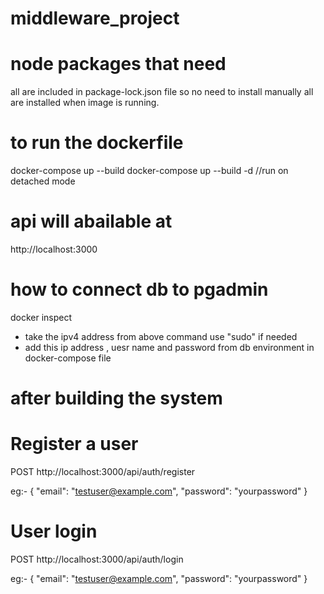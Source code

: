# middleware_project

# node packages that need 
all are included in package-lock.json file so no need to install manually all are installed when image is running.

# to run the dockerfile
docker-compose up --build
docker-compose up --build -d //run on detached mode

# api will abailable at 
http://localhost:3000

# how to connect db to pgadmin
docker inspect <db image id>
* take the ipv4 address from above command use "sudo" if needed
* add this ip address , uesr name and password from db environment in docker-compose file

# after building the system

# Register a user
POST http://localhost:3000/api/auth/register

eg:-
{
  "email": "testuser@example.com",
  "password": "yourpassword"
}


# User login
POST http://localhost:3000/api/auth/login

eg:-
{
  "email": "testuser@example.com",
  "password": "yourpassword"
}
